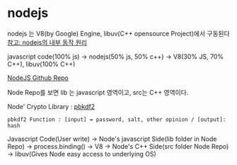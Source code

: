 # nodejs

nodejs 는 V8(by Google) Engine, libuv(C++ opensource Project)에서 구동된다
[참고: nodejs의 내부 동작 원리](http://sjh836.tistory.com/149)

javascript code(100% js) -> nodejs(50% js, 50% c++) -> V8(30% JS, 70% C++), libuv(100% C++)


[NodeJS Github Repo](https://github.com/nodejs/node)

Node Repo를 보면 lib 는 javascript 영역이고, src는 C++ 영역이다.


Node' Crypto Library : [pbkdf2](https://github.com/nodejs/node/blob/master/lib/internal/crypto/pbkdf2.js)

    pbkdf2 Function : [input] = password, salt, other opinion / [output]: hash
    
Javascript Code(User write) -> Node's javascript Side(lib folder in Node Repo) -> process.binding() -> V8 -> Node's C++ Side(src folder Node Repo) -> libuv(Gives Node easy access to underlying OS)


